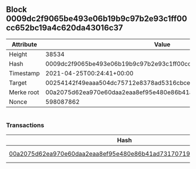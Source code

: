 ## Block 0009dc2f9065be493e06b19b9c97b2e93c1ff00cc652bc19a4c620da43016c37

Attribute | Value
--- | ---
Height | 38534
Hash | 0009dc2f9065be493e06b19b9c97b2e93c1ff00cc652bc19a4c620da43016c37
Timestamp | 2021-04-25T00:24:41+00:00
Target | 00254142f49eaaa504dc75712e8378ad5316cbcead634704b3734b6271167cc4
Merke root | 00a2075d62ea970e60daa2eaa8ef95e480e86b41ad7317071945af7d13659ee6
Nonce | 598087862

```

```

### Transactions

Hash | Amount
--- | ---
[00a2075d62ea970e60daa2eaa8ef95e480e86b41ad7317071945af7d13659ee6](00a2075d62ea970e60daa2eaa8ef95e480e86b41ad7317071945af7d13659ee6.md) | 10.00000000 SKEPTI 
